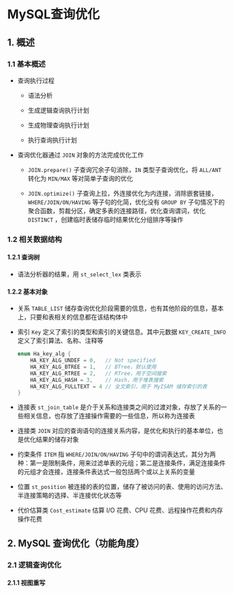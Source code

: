 # MySQL查询优化


## 1. 概述

### 1.1 基本概述

- 查询执行过程

    - 语法分析

    - 生成逻辑查询执行计划

    - 生成物理查询执行计划

    - 执行查询执行计划

- 查询优化器通过 `JOIN` 对象的方法完成优化工作

    - `JOIN.prepare()` 子查询冗余子句消除，`IN` 类型子查询优化，将 `ALL/ANT` 转化为 `MIN/MAX` 等对简单子查询的优化

    - `JOIN.optimize()` 子查询上拉，外连接优化为内连接，消除嵌套链接，`WHERE/JOIN/ON/HAVING` 等子句的化简，优化没有 `GROUP BY` 子句情况下的聚合函数，剪裁分区，确定多表的连接路径，优化查询谓词，优化 `DISTINCT` ，创建临时表储存临时结果优化分组排序等操作

### 1.2 相关数据结构

#### 1.2.1 查询树

- 语法分析器的结果，用 `st_select_lex` 类表示

#### 1.2.2 基本对象

- 关系 `TABLE_LIST` 储存查询优化阶段需要的信息，也有其他阶段的信息，基本上，只要和表相关的信息都在该结构体中

- 索引 `Key` 定义了索引的类型和索引的关键信息。其中元数据 `KEY_CREATE_INFO` 定义了索引算法、名称、注释等

    ```c++
    enum Ha_key_alg {
        HA_KEY_ALG_UNDEF = 0,   // Not specified
        HA_KEY_ALG_BTREE = 1,   // BTree，默认使用
        HA_KEY_ALG_RTREE = 2,   // RTree，用于空间搜索
        HA_KEY_ALG_HASH = 3,    // Hash，用于堆表搜索
        HA_KEY_ALG_FULLTEXT = 4 // 全文索引，用于 MyISAM 储存索引的表
    }
    ```
- 连接表 `st_join_table` 是介于关系和连接类之间的过渡对象，存放了关系的一些相关信息，也存放了连接操作需要的一些信息，所以称为连接表

- 连接类 `JOIN` 对应的查询语句的连接关系内容，是优化和执行的基本单位，也是优化结果的储存对象

- 约束条件 `ITEM` 指 `WHERE/JOIN/ON/HAVING` 子句中的谓词表达式，其分为两种：第一是限制条件，用来过滤单表的元组；第二是连接条件，满足连接条件的元组才会连接，连接条件表达式一般包括两个或以上关系的变量

- 位置 `st_position` 被连接的表的位置，储存了被访问的表、使用的访问方法、半连接策略的选择、半连接优化状态等

- 代价估算类 `Cost_estimate` 估算 I/O 花费、CPU 花费、远程操作花费和内存操作花费


## 2. MySQL 查询优化（功能角度）

### 2.1 逻辑查询优化

#### 2.1.1 视图重写

